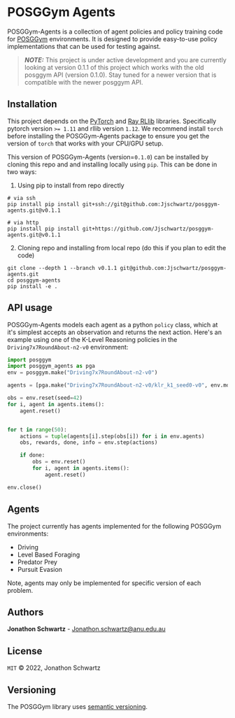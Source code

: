 # POSGGym Agents

POSGGym-Agents is a collection of agent policies and policy training code for [POSGGym](https://github.com/RDLLab/posggym) environments. It is designed to provide easy-to-use policy implementations that can be used for testing against.

> **_NOTE:_** This project is under active development and you are currently looking at version 0.1.1 of this project which works with the old posggym API (version 0.1.0). Stay tuned for a newer version that is compatible with the newer posggym API.


## Installation

This project depends on the [PyTorch](https://pytorch.org/) and [Ray RLlib](https://docs.ray.io/en/releases-1.12.0/rllib/index.html) libraries. Specifically pytorch version `>= 1.11` and rllib version `1.12`. We recommend install `torch` before installing the POSGGym-Agents package to ensure you get the version of `torch` that works with your CPU/GPU setup.

This version of POSGGym-Agents (version=`0.1.0`) can be installed by cloning this repo and and installing locally using `pip`. This can be done in two ways:

1. Using pip to install from repo directly

```
# via ssh
pip install pip install git+ssh://git@github.com:Jjschwartz/posggym-agents.git@v0.1.1

# via http
pip install pip install git+https://github.com/Jjschwartz/posggym-agents.git@v0.1.1

```

2. Cloning repo and installing from local repo (do this if you plan to edit the code)

```
git clone --depth 1 --branch v0.1.1 git@github.com:Jjschwartz/posggym-agents.git
cd posggym-agents
pip install -e .
```


## API usage

POSGGym-Agents models each agent as a python `policy` class, which at it's simplest accepts an observation and returns the next action. Here's an example using one of the K-Level Reasoning policies in the `Driving7x7RoundAbout-n2-v0` environment:


```python
import posggym
import posggym_agents as pga
env = posggym.make("Driving7x7RoundAbout-n2-v0")

agents = [pga.make("Driving7x7RoundAbout-n2-v0/klr_k1_seed0-v0", env.model, i) for i in env.agents]

obs = env.reset(seed=42)
for i, agent in agents.items():
	agent.reset()


for t in range(50):
	actions = tuple(agents[i].step(obs[i]) for i in env.agents)
	obs, rewards, done, info = env.step(actions)

	if done:
		obs = env.reset()
		for i, agent in agents.items():
		    agent.reset()

env.close()
```

## Agents

The project currently has agents implemented for the following POSGGym environments:

- Driving
- Level Based Foraging
- Predator Prey
- Pursuit Evasion


Note, agents may only be implemented for specific version of each problem.


## Authors

**Jonathon Schwartz** - Jonathon.schwartz@anu.edu.au


## License

`MIT` © 2022, Jonathon Schwartz


## Versioning

The POSGGym library uses [semantic versioning](https://semver.org/).

